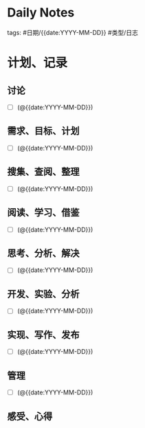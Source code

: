 

# Daily Notes


tags: #日期/{{date:YYYY-MM-DD}} #类型/日志 


# 计划、记录

## 讨论

- [ ] (@{{date:YYYY-MM-DD}})



## 需求、目标、计划

- [ ] (@{{date:YYYY-MM-DD}})



## 搜集、查阅、整理

- [ ] (@{{date:YYYY-MM-DD}})



## 阅读、学习、借鉴

- [ ] (@{{date:YYYY-MM-DD}})



## 思考、分析、解决

- [ ] (@{{date:YYYY-MM-DD}})



## 开发、实验、分析

- [ ] (@{{date:YYYY-MM-DD}})



## 实现、写作、发布

- [ ] (@{{date:YYYY-MM-DD}})





## 管理

- [ ] (@{{date:YYYY-MM-DD}})



## 感受、心得




